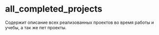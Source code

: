 # all_completed_projects
Содержит описание всех реализованных проектов во время работы и учебы, а так же пет проекты.
